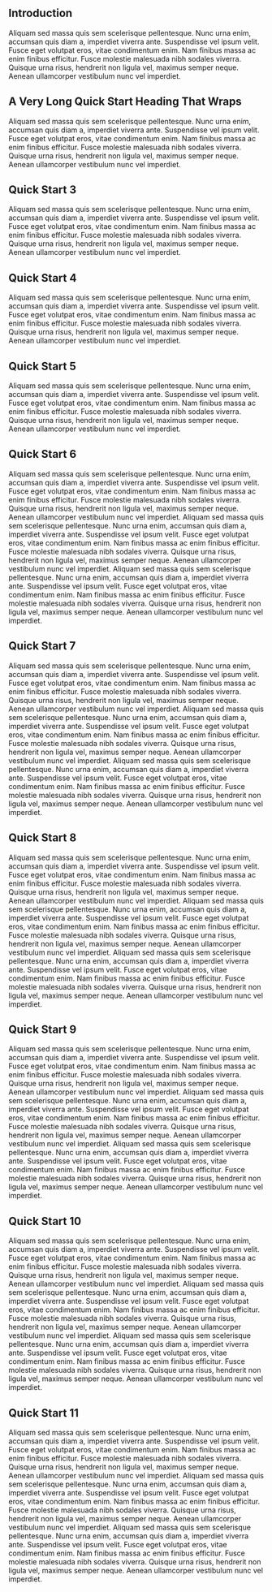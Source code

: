 ## Introduction

Aliquam sed massa quis sem scelerisque pellentesque. Nunc urna enim, accumsan quis diam a, imperdiet viverra ante. Suspendisse vel ipsum velit. Fusce eget volutpat eros, vitae condimentum enim. Nam finibus massa ac enim finibus efficitur. Fusce molestie malesuada nibh sodales viverra. Quisque urna risus, hendrerit non ligula vel, maximus semper neque. Aenean ullamcorper vestibulum nunc vel imperdiet.

## A Very Long Quick Start Heading That Wraps

Aliquam sed massa quis sem scelerisque pellentesque. Nunc urna enim, accumsan quis diam a, imperdiet viverra ante. Suspendisse vel ipsum velit. Fusce eget volutpat eros, vitae condimentum enim. Nam finibus massa ac enim finibus efficitur. Fusce molestie malesuada nibh sodales viverra. Quisque urna risus, hendrerit non ligula vel, maximus semper neque. Aenean ullamcorper vestibulum nunc vel imperdiet.

## Quick Start 3

Aliquam sed massa quis sem scelerisque pellentesque. Nunc urna enim, accumsan quis diam a, imperdiet viverra ante. Suspendisse vel ipsum velit. Fusce eget volutpat eros, vitae condimentum enim. Nam finibus massa ac enim finibus efficitur. Fusce molestie malesuada nibh sodales viverra. Quisque urna risus, hendrerit non ligula vel, maximus semper neque. Aenean ullamcorper vestibulum nunc vel imperdiet.

## Quick Start 4

Aliquam sed massa quis sem scelerisque pellentesque. Nunc urna enim, accumsan quis diam a, imperdiet viverra ante. Suspendisse vel ipsum velit. Fusce eget volutpat eros, vitae condimentum enim. Nam finibus massa ac enim finibus efficitur. Fusce molestie malesuada nibh sodales viverra. Quisque urna risus, hendrerit non ligula vel, maximus semper neque. Aenean ullamcorper vestibulum nunc vel imperdiet.

## Quick Start 5

Aliquam sed massa quis sem scelerisque pellentesque. Nunc urna enim, accumsan quis diam a, imperdiet viverra ante. Suspendisse vel ipsum velit. Fusce eget volutpat eros, vitae condimentum enim. Nam finibus massa ac enim finibus efficitur. Fusce molestie malesuada nibh sodales viverra. Quisque urna risus, hendrerit non ligula vel, maximus semper neque. Aenean ullamcorper vestibulum nunc vel imperdiet.

## Quick Start 6

Aliquam sed massa quis sem scelerisque pellentesque. Nunc urna enim, accumsan quis diam a, imperdiet viverra ante. Suspendisse vel ipsum velit. Fusce eget volutpat eros, vitae condimentum enim. Nam finibus massa ac enim finibus efficitur. Fusce molestie malesuada nibh sodales viverra. Quisque urna risus, hendrerit non ligula vel, maximus semper neque. Aenean ullamcorper vestibulum nunc vel imperdiet. Aliquam sed massa quis sem scelerisque pellentesque. Nunc urna enim, accumsan quis diam a, imperdiet viverra ante. Suspendisse vel ipsum velit. Fusce eget volutpat eros, vitae condimentum enim. Nam finibus massa ac enim finibus efficitur. Fusce molestie malesuada nibh sodales viverra. Quisque urna risus, hendrerit non ligula vel, maximus semper neque. Aenean ullamcorper vestibulum nunc vel imperdiet. Aliquam sed massa quis sem scelerisque pellentesque. Nunc urna enim, accumsan quis diam a, imperdiet viverra ante. Suspendisse vel ipsum velit. Fusce eget volutpat eros, vitae condimentum enim. Nam finibus massa ac enim finibus efficitur. Fusce molestie malesuada nibh sodales viverra. Quisque urna risus, hendrerit non ligula vel, maximus semper neque. Aenean ullamcorper vestibulum nunc vel imperdiet.

## Quick Start 7

Aliquam sed massa quis sem scelerisque pellentesque. Nunc urna enim, accumsan quis diam a, imperdiet viverra ante. Suspendisse vel ipsum velit. Fusce eget volutpat eros, vitae condimentum enim. Nam finibus massa ac enim finibus efficitur. Fusce molestie malesuada nibh sodales viverra. Quisque urna risus, hendrerit non ligula vel, maximus semper neque. Aenean ullamcorper vestibulum nunc vel imperdiet. Aliquam sed massa quis sem scelerisque pellentesque. Nunc urna enim, accumsan quis diam a, imperdiet viverra ante. Suspendisse vel ipsum velit. Fusce eget volutpat eros, vitae condimentum enim. Nam finibus massa ac enim finibus efficitur. Fusce molestie malesuada nibh sodales viverra. Quisque urna risus, hendrerit non ligula vel, maximus semper neque. Aenean ullamcorper vestibulum nunc vel imperdiet. Aliquam sed massa quis sem scelerisque pellentesque. Nunc urna enim, accumsan quis diam a, imperdiet viverra ante. Suspendisse vel ipsum velit. Fusce eget volutpat eros, vitae condimentum enim. Nam finibus massa ac enim finibus efficitur. Fusce molestie malesuada nibh sodales viverra. Quisque urna risus, hendrerit non ligula vel, maximus semper neque. Aenean ullamcorper vestibulum nunc vel imperdiet.

## Quick Start 8

Aliquam sed massa quis sem scelerisque pellentesque. Nunc urna enim, accumsan quis diam a, imperdiet viverra ante. Suspendisse vel ipsum velit. Fusce eget volutpat eros, vitae condimentum enim. Nam finibus massa ac enim finibus efficitur. Fusce molestie malesuada nibh sodales viverra. Quisque urna risus, hendrerit non ligula vel, maximus semper neque. Aenean ullamcorper vestibulum nunc vel imperdiet. Aliquam sed massa quis sem scelerisque pellentesque. Nunc urna enim, accumsan quis diam a, imperdiet viverra ante. Suspendisse vel ipsum velit. Fusce eget volutpat eros, vitae condimentum enim. Nam finibus massa ac enim finibus efficitur. Fusce molestie malesuada nibh sodales viverra. Quisque urna risus, hendrerit non ligula vel, maximus semper neque. Aenean ullamcorper vestibulum nunc vel imperdiet. Aliquam sed massa quis sem scelerisque pellentesque. Nunc urna enim, accumsan quis diam a, imperdiet viverra ante. Suspendisse vel ipsum velit. Fusce eget volutpat eros, vitae condimentum enim. Nam finibus massa ac enim finibus efficitur. Fusce molestie malesuada nibh sodales viverra. Quisque urna risus, hendrerit non ligula vel, maximus semper neque. Aenean ullamcorper vestibulum nunc vel imperdiet.

## Quick Start 9

Aliquam sed massa quis sem scelerisque pellentesque. Nunc urna enim, accumsan quis diam a, imperdiet viverra ante. Suspendisse vel ipsum velit. Fusce eget volutpat eros, vitae condimentum enim. Nam finibus massa ac enim finibus efficitur. Fusce molestie malesuada nibh sodales viverra. Quisque urna risus, hendrerit non ligula vel, maximus semper neque. Aenean ullamcorper vestibulum nunc vel imperdiet. Aliquam sed massa quis sem scelerisque pellentesque. Nunc urna enim, accumsan quis diam a, imperdiet viverra ante. Suspendisse vel ipsum velit. Fusce eget volutpat eros, vitae condimentum enim. Nam finibus massa ac enim finibus efficitur. Fusce molestie malesuada nibh sodales viverra. Quisque urna risus, hendrerit non ligula vel, maximus semper neque. Aenean ullamcorper vestibulum nunc vel imperdiet. Aliquam sed massa quis sem scelerisque pellentesque. Nunc urna enim, accumsan quis diam a, imperdiet viverra ante. Suspendisse vel ipsum velit. Fusce eget volutpat eros, vitae condimentum enim. Nam finibus massa ac enim finibus efficitur. Fusce molestie malesuada nibh sodales viverra. Quisque urna risus, hendrerit non ligula vel, maximus semper neque. Aenean ullamcorper vestibulum nunc vel imperdiet.

## Quick Start 10

Aliquam sed massa quis sem scelerisque pellentesque. Nunc urna enim, accumsan quis diam a, imperdiet viverra ante. Suspendisse vel ipsum velit. Fusce eget volutpat eros, vitae condimentum enim. Nam finibus massa ac enim finibus efficitur. Fusce molestie malesuada nibh sodales viverra. Quisque urna risus, hendrerit non ligula vel, maximus semper neque. Aenean ullamcorper vestibulum nunc vel imperdiet. Aliquam sed massa quis sem scelerisque pellentesque. Nunc urna enim, accumsan quis diam a, imperdiet viverra ante. Suspendisse vel ipsum velit. Fusce eget volutpat eros, vitae condimentum enim. Nam finibus massa ac enim finibus efficitur. Fusce molestie malesuada nibh sodales viverra. Quisque urna risus, hendrerit non ligula vel, maximus semper neque. Aenean ullamcorper vestibulum nunc vel imperdiet. Aliquam sed massa quis sem scelerisque pellentesque. Nunc urna enim, accumsan quis diam a, imperdiet viverra ante. Suspendisse vel ipsum velit. Fusce eget volutpat eros, vitae condimentum enim. Nam finibus massa ac enim finibus efficitur. Fusce molestie malesuada nibh sodales viverra. Quisque urna risus, hendrerit non ligula vel, maximus semper neque. Aenean ullamcorper vestibulum nunc vel imperdiet.

## Quick Start 11

Aliquam sed massa quis sem scelerisque pellentesque. Nunc urna enim, accumsan quis diam a, imperdiet viverra ante. Suspendisse vel ipsum velit. Fusce eget volutpat eros, vitae condimentum enim. Nam finibus massa ac enim finibus efficitur. Fusce molestie malesuada nibh sodales viverra. Quisque urna risus, hendrerit non ligula vel, maximus semper neque. Aenean ullamcorper vestibulum nunc vel imperdiet. Aliquam sed massa quis sem scelerisque pellentesque. Nunc urna enim, accumsan quis diam a, imperdiet viverra ante. Suspendisse vel ipsum velit. Fusce eget volutpat eros, vitae condimentum enim. Nam finibus massa ac enim finibus efficitur. Fusce molestie malesuada nibh sodales viverra. Quisque urna risus, hendrerit non ligula vel, maximus semper neque. Aenean ullamcorper vestibulum nunc vel imperdiet. Aliquam sed massa quis sem scelerisque pellentesque. Nunc urna enim, accumsan quis diam a, imperdiet viverra ante. Suspendisse vel ipsum velit. Fusce eget volutpat eros, vitae condimentum enim. Nam finibus massa ac enim finibus efficitur. Fusce molestie malesuada nibh sodales viverra. Quisque urna risus, hendrerit non ligula vel, maximus semper neque. Aenean ullamcorper vestibulum nunc vel imperdiet.
